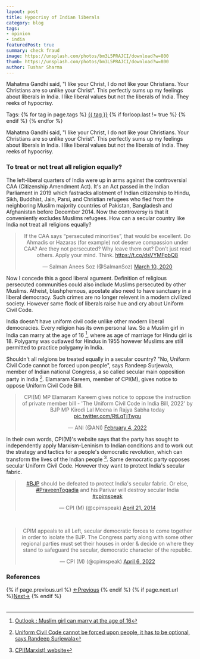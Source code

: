 ```yaml
---
layout: post
title: Hypocrisy of Indian liberals
category: blog
tags:
- opinion
- india
featuredPost: true
summary: check fraud
image: https://unsplash.com/photos/bm3L5PRAJCI/download?w=800
thumb: https://unsplash.com/photos/bm3L5PRAJCI/download?w=800
author: Tushar Sharma
---
```


Mahatma Gandhi said, "I like your Christ, I do not like your Christians. Your Christians are so unlike your Christ". This perfectly sums up my feelings about liberals in India. I like liberal values but not the liberals of India. They reeks of hypocrisy.<!-- truncate_here -->
<p>Tags: {% for tag in page.tags %} <a class="mytag" href="/tag/{{ tag }}" title="View posts tagged with &quot;{{ tag }}&quot;">{{ tag }}</a>  {% if forloop.last != true %} {% endif %} {% endfor %} </p>

Mahatma Gandhi said, "I like your Christ, I do not like your Christians. Your Christians are so unlike your Christ". This perfectly sums up my feelings about liberals in India. I like liberal values but not the liberals of India. They reeks of hypocrisy.

### To treat or not treat all religion equally?

The left-liberal quarters of India were up in arms against the controversial CAA (Citizenship Amendment Act). It's an Act passed in the Indian Parliament in 2019 which fastracks allotment of Indian citizenship to Hindu, Sikh, Buddhist, Jain, Parsi, and Christian refugees who fled from the neighboring Muslim majority countries of Pakistan, Bangladesh and Afghanistan before December 2014. Now the controversy is that it conveniently excludes Muslims refugees. How can a secular country like India not treat all religions equally?

<center>
<blockquote class="twitter-tweet"><p lang="en" dir="ltr">If the CAA says “persecuted minorities”, that would be excellent. Do Ahmadis or Hazaras (for example) not deserve compassion under CAA? Are they not persecuted? Why leave them out? Don’t just read others. Apply your mind. Think. <a href="https://t.co/dsVYMFpbQ8">https://t.co/dsVYMFpbQ8</a></p>&mdash; Salman Anees Soz (@SalmanSoz) <a href="https://twitter.com/SalmanSoz/status/1237354916705964033?ref_src=twsrc%5Etfw">March 10, 2020</a></blockquote> <script async src="https://platform.twitter.com/widgets.js" charset="utf-8"></script>
</center>

Now I concede this a good liberal agument. Definition of religious persecuted communities could also include Muslims persecuted by other Muslims. Atheist, blashphemous, apostate also need to have sanctuary in a liberal democracy. Such crimes are no longer relevent in a modern civilized society. However same flock of liberals raise hue and cry about Uniform Civil Code. 


India doesn't have uniform civil code unlike other modern liberal democracies. Every religion has its own personal law. So a Muslim girl in India can marry at the age of 16 [^high-court-muslim-age], where as age of marriage for Hindu girl is 18. Polygamy was outlawed for Hindus in 1955 however Muslims are still permitted to practice polygamy in India.

Shouldn't all relgions be treated equally in a secular country? "No, Uniform Civil Code cannot be forced upon people", says Randeep Surjewala, member of Indian national Congress, a so called secular main opposition party in India [^national-herald-ucc]. Elamaram Kareem, member of CPI(M), gives notice to oppose Uniform Civil Code Bill.

<center>
<blockquote class="twitter-tweet"><p lang="en" dir="ltr">CPI(M) MP Elamaram Kareem gives notice to oppose the instruction of private member bill - &#39;The Uniform Civil Code in India Bill, 2022&#39; by BJP MP Kirodi Lal Meena in Rajya Sabha today <a href="https://t.co/RtLqTjTwgu">pic.twitter.com/RtLqTjTwgu</a></p>&mdash; ANI (@ANI) <a href="https://twitter.com/ANI/status/1489468675874713609?ref_src=twsrc%5Etfw">February 4, 2022</a></blockquote> <script async src="https://platform.twitter.com/widgets.js" charset="utf-8"></script>
</center>

In their own words, CPI(M)'s website says that the party has sought to independently apply Marxism-Leninism to Indian conditions and to work out the strategy and tactics for a people's democratic revolution, which can transform the lives of the Indian people [^cpi]. Same democratic party opposes secular Uniform Civil Code. However they want to protect India's secular fabric. 

<center>
<blockquote class="twitter-tweet"><p lang="en" dir="ltr"><a href="https://twitter.com/hashtag/BJP?src=hash&amp;ref_src=twsrc%5Etfw">#BJP</a> should be defeated to protect India&#39;s secular fabric. Or else, <a href="https://twitter.com/hashtag/PraveenTogadia?src=hash&amp;ref_src=twsrc%5Etfw">#PraveenTogadia</a> and his Parivar will destroy secular India <a href="https://twitter.com/hashtag/cpimspeak?src=hash&amp;ref_src=twsrc%5Etfw">#cpimspeak</a></p>&mdash; CPI (M) (@cpimspeak) <a href="https://twitter.com/cpimspeak/status/458228011054419968?ref_src=twsrc%5Etfw">April 21, 2014</a></blockquote> <script async src="https://platform.twitter.com/widgets.js" charset="utf-8"></script> <br>

<blockquote class="twitter-tweet"><p lang="en" dir="ltr">CPIM appeals to all Left, secular democratic forces to come together in order to isolate the BJP. The Congress party along with some other regional parties must set their houses in order &amp; decide on where they stand to safeguard the secular, democratic character of the republic.</p>&mdash; CPI (M) (@cpimspeak) <a href="https://twitter.com/cpimspeak/status/1511592040622026756?ref_src=twsrc%5Etfw">April 6, 2022</a></blockquote> <script async src="https://platform.twitter.com/widgets.js" charset="utf-8"></script>
</center>


### References


[^high-court-muslim-age]: [Outlook : Muslim girl can marry at the age of 16](https://www.outlookindia.com/national/muslim-girls-can-marry-at-the-age-of-16-high-court-upholds-marriage-of-minor-news-203452#:~:text=Home%20National-,Muslim%20Girls%20Can%20Marry%20At%20The%20Age%20Of%2016%3A%20High,are%20one%20and%20the%20same')
[^national-herald-ucc]: [Uniform Civil Code cannot be forced upon people, it has to be optional, says Randeep Surjewala](https://www.nationalheraldindia.com/india/uniform-civil-code-cannot-be-forced-upon-people-it-has-to-be-optional-says-randeep-surjewala)
[^cpi]: [CPI(Marxist) website](https://cpim.org/page/about-us)

<nav class="pagination clear" style="padding-bottom:20px;">
{% if page.previous.url %} <a class="prev-item" href="{{page.previous.url}}" title="Previous Post: {{page.previous.title}}">&larr;Previous</a>   {% endif %}  {% if page.next.url %}<a class="next-item" href="{{page.next.url}}" title="Next Post: {{page.next.title}}">Next&rarr;</a>         {% endif %}
</nav>